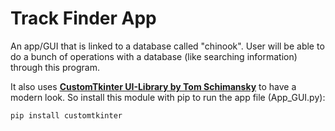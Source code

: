 # Track Finder App

 An app/GUI that is linked to a database called "chinook". User will be able to do a bunch of operations with a database (like searching information) through this program.
 
 It also uses [**CustomTkinter UI-Library by Tom Schimansky**](https://github.com/TomSchimansky/CustomTkinter) to have a modern look. So install this module with pip to run the app file (App_GUI.py):
```
pip install customtkinter
```
